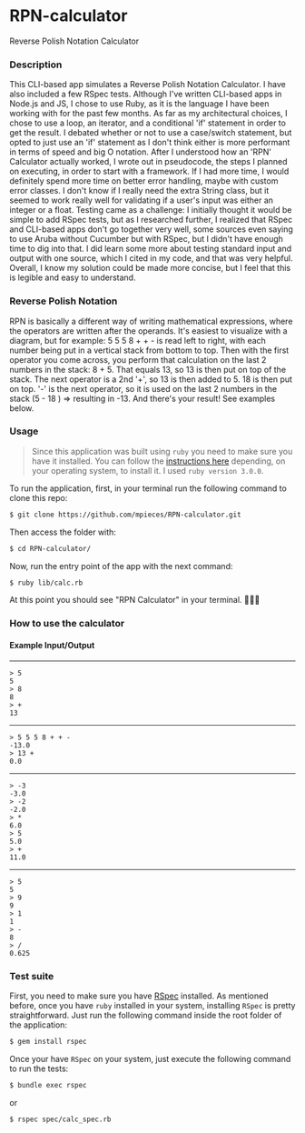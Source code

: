 # RPN-calculator
Reverse Polish Notation Calculator

### Description
This CLI-based app simulates a Reverse Polish Notation Calculator. I have also included a few RSpec tests. Although I've written CLI-based apps in Node.js and JS, I chose to use Ruby, as it is the language I have been working with for the past few months. As far as my architectural choices, I chose to use a loop, an iterator, and a conditional 'if' statement in order to get the result. I debated whether or not to use a case/switch statement, but opted to just use an 'if' statement as I don't think either is more performant in terms of speed and big O notation. After I understood how an 'RPN' Calculator actually worked, I wrote out in pseudocode, the steps I planned on executing, in order to start with a framework. If I had more time, I would definitely spend more time on better error handling, maybe with custom error classes. I don't know if I really need the extra String class, but it seemed to work really well for validating if a user's input was either an integer or a float. Testing came as a challenge: I initially thought it would be simple to add RSpec tests, but as I researched further, I realized that RSpec and CLI-based apps don't go together very well, some sources even saying to use Aruba without Cucumber but with RSpec, but I didn't have enough time to dig into that. I did learn some more about testing standard input and output with one source, which I cited in my code, and that was very helpful. Overall, I know my solution could be made more concise, but I feel that this is legible and easy to understand. 

### Reverse Polish Notation
RPN is basically a different way of writing mathematical expressions, where the operators are written after the operands. It's easiest to visualize with a diagram, but for example: 5 5 5 8 + + - is read left to right, with each number being put in a vertical stack from bottom to top. Then with the first operator you come across, you perform that calculation on the last 2 numbers in the stack: 8 + 5. That equals 13, so 13 is then put on top of the stack. The next operator is a 2nd '+', so 13 is then added to 5. 18 is then put on top. '-' is the next operator, so it is used on the last 2 numbers in the stack (5 - 18 ) => resulting in -13. And there's your result! See examples below.

### Usage

> Since this application was built using `ruby` you need to make sure you have it installed. You can follow the [instructions here](https://www.ruby-lang.org/en/documentation/installation/) depending, on your operating system, to install it.
> I used `ruby version 3.0.0`.

To run the application, first, in your terminal run the following command to clone this repo:

```sh
$ git clone https://github.com/mpieces/RPN-calculator.git
```

Then access the folder with:

```sh
$ cd RPN-calculator/
```

Now, run the entry point of the app with the next command:

```sh
$ ruby lib/calc.rb
```

At this point you should see "RPN Calculator" in your terminal. 🎉🎉🎉

### How to use the calculator
#### Example Input/Output
-------------------- 

    > 5 
    5
    > 8
    8
    > +
    13

---

    > 5 5 5 8 + + -
    -13.0
    > 13 +
    0.0

---

    > -3
    -3.0
    > -2
    -2.0
    > *
    6.0
    > 5
    5.0
    > +
    11.0

---

    > 5
    5
    > 9
    9
    > 1
    1
    > -
    8
    > /
    0.625

### Test suite

First, you need to make sure you have [RSpec](https://relishapp.com/rspec/docs/gettingstarted) installed. As mentioned before, once you have `ruby` installed in your system, installing `RSpec` is pretty straightforward. Just run the following command inside the root folder of the application:

```sh
$ gem install rspec
```

Once your have `RSpec` on your system, just execute the following command to run the tests:

```sh
$ bundle exec rspec
```
or
```sh
$ rspec spec/calc_spec.rb
```
